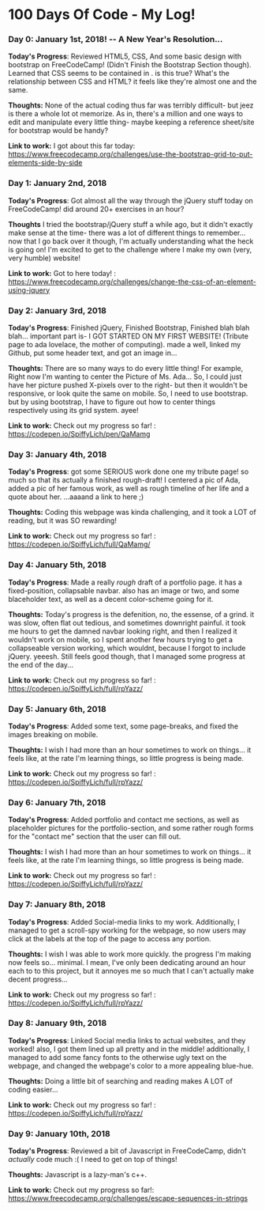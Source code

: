 # 100 Days Of Code - My Log!

### Day 0: January 1st, 2018!  -- A New Year's Resolution...


**Today's Progress**: Reviewed HTML5, CSS, And some basic design with bootstrap on FreeCodeCamp! (Didn't Finish the Bootstrap Section though).
Learned that CSS seems to be contained in <style> </style>. is this true? What's the relationship between CSS and HTML? it feels like they're almost one and the same.

**Thoughts:** None of the actual coding thus far was terribly difficult- but jeez is there a whole lot ot memorize. As in, there's a million and one ways to edit and manipulate every little thing- maybe keeping a reference sheet/site for bootstrap would be handy?

**Link to work:** I got about this far today: https://www.freecodecamp.org/challenges/use-the-bootstrap-grid-to-put-elements-side-by-side


### Day 1: January 2nd, 2018

**Today's Progress**: Got almost all the way through the jQuery stuff today on FreeCodeCamp! did around 20+ exercises in an hour?



**Thoughts** I tried the bootstrap/jQuery stuff a while ago, but it didn't exactly make sense at the time- there was a lot of different things to remember... now that I go back over it though, I'm actually understanding what the heck is going on! I'm excited to get to the challenge where I make my own (very, very humble) website!

**Link to work:** Got to here today! : https://www.freecodecamp.org/challenges/change-the-css-of-an-element-using-jquery


### Day 2: January 3rd, 2018

**Today's Progress**: Finished jQuery, Finished Bootstrap, Finished blah blah blah... important part is- I GOT STARTED ON MY FIRST WEBSITE! (Tribute page to ada lovelace, the mother of computing). made a well, linked my Github, put some header text, and got an image in...

**Thoughts:** There are so many ways to do every little thing! For example, Right now I'm wanting to center the Picture of Ms. Ada... So, I could just have her picture pushed X-pixels over to the right- but then it wouldn't be responsive, or look quite the same on mobile. So, I need to use bootstrap. but by using bootstrap, I have to figure out how to center things respectively using its grid system. ayee!

**Link to work:** Check out my progress so far! : https://codepen.io/SpiffyLich/pen/QaMamg


### Day 3: January 4th, 2018

**Today's Progress**: got some SERIOUS work done one my tribute page! so much so that its actually a finished rough-draft! I centered a pic of Ada, added a pic of her famous work, as well as rough timeline of her life and a quote about her. ...aaaand a link to here ;)

**Thoughts:** Coding this webpage was kinda challenging, and it took a LOT of reading, but it was SO rewarding!

**Link to work:** Check out my progress so far! : https://codepen.io/SpiffyLich/full/QaMamg/

### Day 4: January 5th, 2018

**Today's Progress**: Made a really *rough* draft of a portfolio page. it has a fixed-position, collapsable navbar. also has an image or two, and some blaceholder text, as well as a decent color-scheme going for it.

**Thoughts:** Today's progress is the defenition, no, the essense, of a grind. it was slow, often flat out tedious, and sometimes downright painful. it took me hours to get the damned navbar looking right, and then I realized it wouldn't work on mobile, so I spent another few hours trying to get a collapseable version working, which wouldnt, because I forgot to include jQuery. yeeesh. Still feels good though, that I managed some progress at the end of the day...

**Link to work:** Check out my progress so far! : https://codepen.io/SpiffyLich/full/rpYazz/

### Day 5: January 6th, 2018

**Today's Progress**: Added some text, some page-breaks, and fixed the images breaking on mobile.

**Thoughts:** I wish I had more than an hour sometimes to work on things... it feels like, at the rate I'm learning things, so little progress is being made.

**Link to work:** Check out my progress so far! : https://codepen.io/SpiffyLich/full/rpYazz/

### Day 6: January 7th, 2018

**Today's Progress**: Added portfolio and contact me sections, as well as placeholder pictures for the portfolio-section, and some rather rough forms for the "contact me" section that the user can fill out.

**Thoughts:** I wish I had more than an hour sometimes to work on things... it feels like, at the rate I'm learning things, so little progress is being made.

**Link to work:** Check out my progress so far! : https://codepen.io/SpiffyLich/full/rpYazz/

### Day 7: January 8th, 2018

**Today's Progress**: Added Social-media links to my work. Additionally, I managed to get a scroll-spy working for the webpage, so now users may click at the labels at the top of the page to access any portion. 

**Thoughts:** I wish I was able to work more quickly. the progress I'm making now feels so... minimal. I mean, I've only been dedicating around an hour each to to this project, but it annoyes me so much that I can't actually make decent progress...

**Link to work:** Check out my progress so far! : https://codepen.io/SpiffyLich/full/rpYazz/


### Day 8: January 9th, 2018

**Today's Progress**: Linked Social media links to actual websites, and they worked! also, I got them lined up all pretty and in the middle! additionally, I managed to add some fancy fonts to the otherwise ugly text on the webpage, and changed the webpage's color to a more appealing blue-hue.

**Thoughts:** Doing a little bit of searching and reading makes A LOT of coding easier...

**Link to work:** Check out my progress so far! : https://codepen.io/SpiffyLich/full/rpYazz/

### Day 9: January 10th, 2018

**Today's Progress**: Reviewed a bit of Javascript in FreeCodeCamp, didn't *actually* code much :( I need to get on top of things!

**Thoughts:** Javascript is a lazy-man's c++.

**Link to work:** Check out my progress so far!: https://www.freecodecamp.org/challenges/escape-sequences-in-strings
